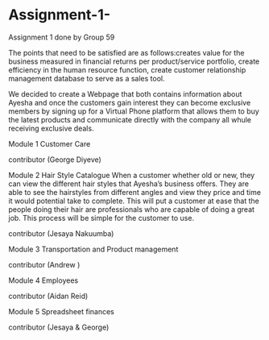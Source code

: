 # Assignment-1-
Assignment 1 done by Group 59

The points that need to be satisfied are as follows:creates value for the business measured in financial returns per product/service portfolio, 
create efficiency in the human resource function, create customer relationship management database to serve as a sales tool.

We decided to create a Webpage that both contains information about Ayesha and once the customers gain interest they can become exclusive members by signing up for a
Virtual Phone platform that allows them to buy the latest products and communicate directly with the company all whule receiving exclusive deals.

Module 1 
Customer Care 

contributor (George Diyeve)


Module 2 
Hair Style Catalogue
When a customer whether old or new, they can view the different hair styles that Ayesha’s business offers. They are able to see the hairstyles from different angles and view they price and time it would potential take to complete. 
This will put a customer at ease that the people doing their hair are professionals who are capable of doing a great job. This process will be simple for the customer to use.

contributor (Jesaya Nakuumba)

Module 3 
Transportation and Product management

contributor (Andrew )

Module 4 
Employees 

contributor (Aidan Reid)

Module 5 
Spreadsheet finances

contributor (Jesaya & George)

